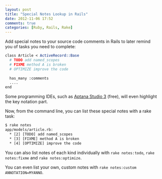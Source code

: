 ```yaml
---
layout: post
title: "Special Notes Lookup in Rails"
date: 2012-11-06 17:52
comments: true
categories: [Ruby, Rails, Rake]
---
```


Add special notes to your source code comments in Rails to later remind you of tasks you need to complete:

<!--more-->

``` perl
class Article < ActiveRecord::Base
  # TODO add named_scopes
  # FIXME method A is broken
  # OPTIMIZE improve the code 
	
  has_many :comments
  ....
end
```

Some programming IDEs, such as <a href="http://www.aptana.com/" target="_blank">Aptana Studio 3</a> (free), will even highlight the key notation part.

Now, from the command line, you can list these special notes with a rake task:

``` html
$ rake notes
app/models/article.rb:
  * [2] [TODO] add named_scopes
  * [3] [FIXME] method A is broken
  * [4] [OPTIMIZE] improve the code
```

You can also list notes of each kind individually with `rake notes:todo`, `rake notes:fixme` and `rake notes:optimize`.

You can even list your own, custom notes with `rake notes:custom ANNOTATION=MYANNO`.
